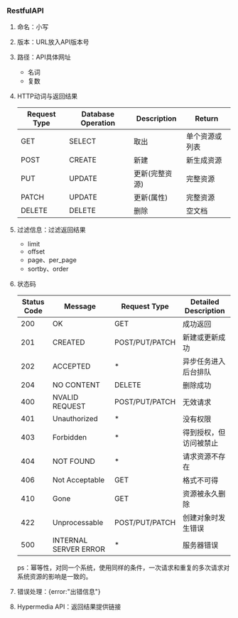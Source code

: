 ### RestfulAPI

1. 命名：小写

2. 版本：URL放入API版本号

3. 路径：API具体网址

   * 名词
   * 复数

4. HTTP动词与返回结果

   | Request Type | Database Operation | Description    | Return         |
   | ------------ | ------------------ | -------------- | -------------- |
   | GET          | SELECT             | 取出           | 单个资源或列表 |
   | POST         | CREATE             | 新建           | 新生成资源     |
   | PUT          | UPDATE             | 更新(完整资源) | 完整资源       |
   | PATCH        | UPDATE             | 更新(属性)     | 完整资源       |
   | DELETE       | DELETE             | 删除           | 空文档         |

5. 过滤信息：过滤返回结果

   * limit
   * offset
   * page、per_page
   * sortby、order

6. 状态码

   | Status Code | Message               | Request Type   | Detailed Description   |
   | ----------- | --------------------- | -------------- | ---------------------- |
   | 200         | OK                    | GET            | 成功返回               |
   | 201         | CREATED               | POST/PUT/PATCH | 新建或更新成功         |
   | 202         | ACCEPTED              | *              | 异步任务进入后台排队   |
   | 204         | NO CONTENT            | DELETE         | 删除成功               |
   | 400         | NVALID REQUEST        | POST/PUT/PATCH | 无效请求               |
   | 401         | Unauthorized          | *              | 没有权限               |
   | 403         | Forbidden             | *              | 得到授权，但访问被禁止 |
   | 404         | NOT FOUND             | *              | 请求资源不存在         |
   | 406         | Not Acceptable        | GET            | 格式不可得             |
   | 410         | Gone                  | GET            | 资源被永久删除         |
   | 422         | Unprocessable         | POST/PUT/PATCH | 创建对象时发生错误     |
   | 500         | INTERNAL SERVER ERROR | *              | 服务器错误             |

   ps：幂等性，对同一个系统，使用同样的条件，一次请求和重复的多次请求对系统资源的影响是一致的。

7. 错误处理：{error:"出错信息"}

8. Hypermedia API：返回结果提供链接